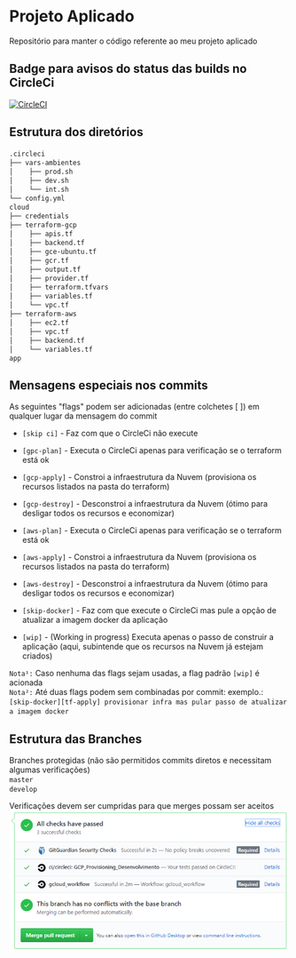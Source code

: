 # Projeto Aplicado

Repositório para manter o código referente ao meu projeto aplicado

## Badge para avisos do status das builds no CircleCi

[![CircleCI](https://circleci.com/gh/dodopontocom/projeto-aplicado/tree/develop.svg?style=svg)](https://circleci.com/gh/dodopontocom/projeto-aplicado/tree/develop)

## Estrutura dos diretórios

```
.circleci
├── vars-ambientes
│    ├── prod.sh
│    ├── dev.sh
│    └── int.sh
└── config.yml
cloud
├── credentials
├── terraform-gcp
│    ├── apis.tf
│    ├── backend.tf
│    ├── gce-ubuntu.tf
│    ├── gcr.tf
│    ├── output.tf
│    ├── provider.tf
│    ├── terraform.tfvars
│    ├── variables.tf
│    └── vpc.tf
├── terraform-aws
│    ├── ec2.tf
│    ├── vpc.tf
│    ├── backend.tf
│    └── variables.tf
app
```

## Mensagens especiais nos commits

As seguintes "flags" podem ser adicionadas (entre colchetes [ ]) em qualquer lugar da mensagem do commit  
- `[skip ci]` - Faz com que o CircleCi não execute  
- `[gpc-plan]` - Executa o CircleCi apenas para verificação se o terraform está ok  
- `[gcp-apply]` - Constroi a infraestrutura da Nuvem (provisiona os recursos listados na pasta do terraform)  
- `[gcp-destroy]` - Desconstroi a infraestrutura da Nuvem (ótimo para desligar todos os recursos e economizar) 
- `[aws-plan]` - Executa o CircleCi apenas para verificação se o terraform está ok  
- `[aws-apply]` - Constroi a infraestrutura da Nuvem (provisiona os recursos listados na pasta do terraform)  
- `[aws-destroy]` - Desconstroi a infraestrutura da Nuvem (ótimo para desligar todos os recursos e economizar)  

- `[skip-docker]` - Faz com que execute o CircleCi mas pule a opção de atualizar a imagem docker da aplicação  
- `[wip]` - (Working in progress) Executa apenas o passo de construir a aplicação (aqui, subintende que os recursos na Nuvem já estejam criados)

`Nota¹:` Caso nenhuma das flags sejam usadas, a flag padrão `[wip]` é acionada  
`Nota²:` Até duas flags podem sem combinadas por commit: exemplo.: `[skip-docker][tf-apply] provisionar infra mas pular passo de atualizar a imagem docker`  

## Estrutura das Branches

Branches protegidas (não são permitidos commits diretos e necessitam algumas verificações)  
`master`  
`develop`

Verificações devem ser cumpridas para que merges possam ser aceitos  
![verificações](./docs/imgs/verificacoes.png)
